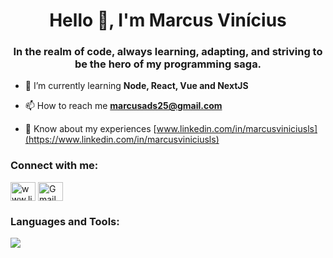 <h1 align="center">Hello 👋, I'm Marcus Vinícius</h1>
<h3 align="center">In the realm of code, always learning, adapting, and striving to be the hero of my programming saga.</h3>

- 🌱 I’m currently learning **Node, React, Vue and NextJS**

- 📫 How to reach me **marcusads25@gmail.com**

- 📄 Know about my experiences [www.linkedin.com/in/marcusviniciusls](https://www.linkedin.com/in/marcusviniciusls)

<h3 align="left">Connect with me:</h3>
<p align="left">
<a href="www.linkedin.com/in/marcus-vinícius-lima-santos" target="blank"><img align="center" src="https://raw.githubusercontent.com/rahuldkjain/github-profile-readme-generator/master/src/images/icons/Social/linked-in-alt.svg" alt="www.linkedin.com/in/marcus-vinícius-lima-santos" height="30" width="40" /></a>
<a href="https://mail.google.com/mail/?view=cm&to=marcusads25@gmail.com" target="blank">
  <img src="https://www.gstatic.com/images/icons/material/product/2x/gmail_48dp.png" align="center" alt="Gmail" height="30" width="40"  />
</a>
</p>

<h3 align="left">Languages and Tools:</h3>
<p align="left">   <a href="https://skillicons.dev">
    <img src="https://skillicons.dev/icons?i=react,js,ts,nodejs,nextjs,bootstrap,git,css,html,mysql,mongodb,jest,firebase,figma,docker,nginx,py,php,laravel,redux,sass,r,materialui" />
  </a></p>
